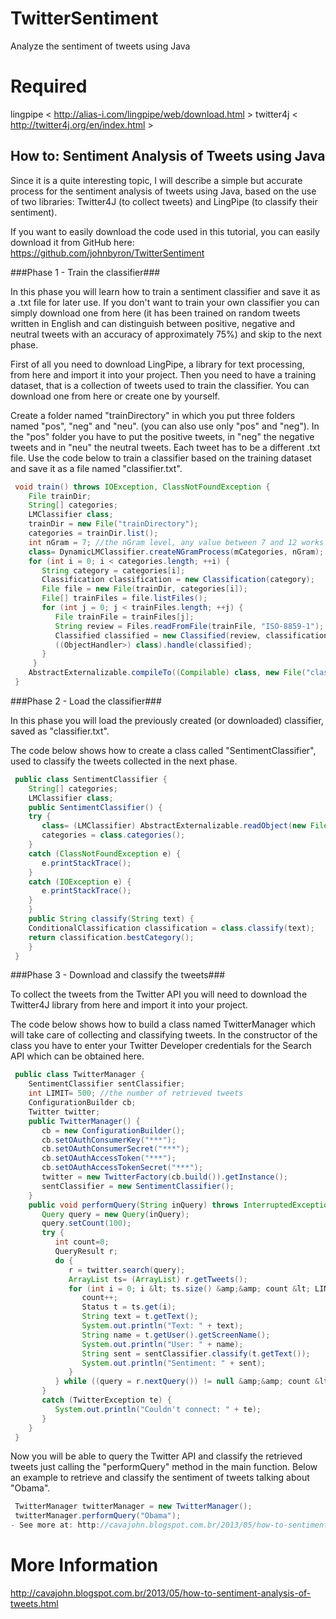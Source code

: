 TwitterSentiment
================

Analyze the sentiment of tweets using Java

Required
=============
lingpipe < http://alias-i.com/lingpipe/web/download.html >
twitter4j < http://twitter4j.org/en/index.html >

How to: Sentiment Analysis of Tweets using Java
---------------------------------------------------

Since it is a quite interesting topic, I will describe a simple but accurate process for the sentiment analysis of tweets using Java, based on the use of two libraries: Twitter4J (to collect tweets) and LingPipe (to classify their sentiment).

If you want to easily download the code used in this tutorial, you can easily download it from GitHub here: https://github.com/johnbyron/TwitterSentiment

###Phase 1 - Train the classifier###

In this phase you will learn how to train a sentiment classifier and save it as a .txt file for later use. If you don't want to train your own classifier you can simply download one from here (it has been trained on random tweets written in English and can distinguish between positive, negative and neutral tweets with an accuracy of  approximately 75%) and skip to the next phase.

First of all you need to download LingPipe, a library for text processing, from here and import it into your project. Then you need to have a training dataset, that is a collection of tweets used to train the classifier. You can download one from here or create one by yourself.

Create a folder named "trainDirectory" in which you put three folders named "pos", "neg" and "neu". (you can also use only "pos" and "neg"). In the "pos" folder you have to put the positive tweets, in "neg" the negative tweets and in "neu" the neutral tweets. Each tweet has to be a different .txt file. Use the code below to train a classifier based on the training dataset and save it as a file named "classifier.txt".

~~~java
 void train() throws IOException, ClassNotFoundException {  
    File trainDir;  
    String[] categories;  
    LMClassifier class;  
    trainDir = new File("trainDirectory");  
    categories = trainDir.list();  
    int nGram = 7; //the nGram level, any value between 7 and 12 works  
    class= DynamicLMClassifier.createNGramProcess(mCategories, nGram);  
    for (int i = 0; i < categories.length; ++i) {  
       String category = categories[i];  
       Classification classification = new Classification(category);  
       File file = new File(trainDir, categories[i]);  
       File[] trainFiles = file.listFiles();  
       for (int j = 0; j < trainFiles.length; ++j) {  
          File trainFile = trainFiles[j];  
          String review = Files.readFromFile(trainFile, "ISO-8859-1");  
          Classified classified = new Classified(review, classification);  
          ((ObjectHandler>) class).handle(classified);   
       }  
     }  
    AbstractExternalizable.compileTo((Compilable) class, new File("classifier.txt"));  
 } 
~~~


###Phase 2 - Load the classifier###

In this phase you will load the previously created (or downloaded) classifier, saved as "classifier.txt".

The code below shows how to create a class called "SentimentClassifier", used to classify the tweets collected in the next phase.

~~~java
 public class SentimentClassifier {  
    String[] categories;  
    LMClassifier class;  
    public SentimentClassifier() {  
    try {  
       class= (LMClassifier) AbstractExternalizable.readObject(new File("abc.txt"));  
       categories = class.categories();  
    }  
    catch (ClassNotFoundException e) {  
       e.printStackTrace();  
    }  
    catch (IOException e) {  
       e.printStackTrace();  
    }  
    }  
    public String classify(String text) {  
    ConditionalClassification classification = class.classify(text);  
    return classification.bestCategory();  
    }  
 } 
~~~ 


###Phase 3 - Download and classify the tweets###

To collect the tweets from the Twitter API you will need to download the Twitter4J library from here and import it into your project.

The code below shows how to build a class named TwitterManager which will take care of collecting and classifying tweets. In the constructor of the class you have to enter your Twitter Developer credentials for the Search API which can be obtained here.

~~~java
 public class TwitterManager {  
    SentimentClassifier sentClassifier;  
    int LIMIT= 500; //the number of retrieved tweets  
    ConfigurationBuilder cb;  
    Twitter twitter;  
    public TwitterManager() {  
       cb = new ConfigurationBuilder();  
       cb.setOAuthConsumerKey("***");  
       cb.setOAuthConsumerSecret("***");  
       cb.setOAuthAccessToken("***");  
       cb.setOAuthAccessTokenSecret("***");  
       twitter = new TwitterFactory(cb.build()).getInstance();  
       sentClassifier = new SentimentClassifier();  
    }  
    public void performQuery(String inQuery) throws InterruptedException, IOException {  
       Query query = new Query(inQuery);  
       query.setCount(100);  
       try {  
          int count=0;  
          QueryResult r;  
          do {  
             r = twitter.search(query);  
             ArrayList ts= (ArrayList) r.getTweets();  
             for (int i = 0; i &lt; ts.size() &amp;&amp; count &lt; LIMIT; i++) {  
                count++;  
                Status t = ts.get(i);  
                String text = t.getText();  
                System.out.println("Text: " + text);  
                String name = t.getUser().getScreenName();  
                System.out.println("User: " + name);  
                String sent = sentClassifier.classify(t.getText());  
                System.out.println("Sentiment: " + sent);   
             }    
          } while ((query = r.nextQuery()) != null &amp;&amp; count &lt; LIMIT);  
       }  
       catch (TwitterException te) {  
          System.out.println("Couldn't connect: " + te);  
       }  
    }  
 }
 ~~~

Now you will be able to query the Twitter API and classify the retrieved tweets just calling the "performQuery" method in the main function. Below an example to retrieve and classify the sentiment of tweets talking about "Obama".

~~~java
 TwitterManager twitterManager = new TwitterManager();  
 twitterManager.performQuery("Obama"); 
- See more at: http://cavajohn.blogspot.com.br/2013/05/how-to-sentiment-analysis-of-tweets.html#sthash.7v90Ub8h.dpuf
~~~

More Information
======================
http://cavajohn.blogspot.com.br/2013/05/how-to-sentiment-analysis-of-tweets.html